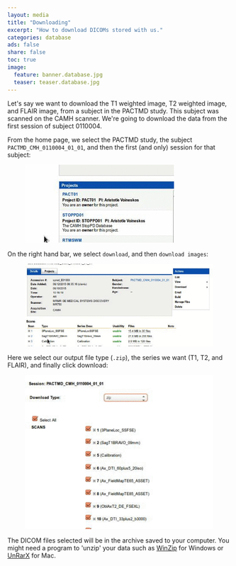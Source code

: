 ```yaml
---
layout: media
title: "Downloading"
excerpt: "How to download DICOMs stored with us."
categories: database
ads: false
share: false
toc: true
image:
  feature: banner.database.jpg
  teaser: teaser.database.jpg
---
```


Let's say we want to download the T1 weighted image, T2 weighted image, and FLAIR image, from a subject in the PACTMD study. This subject was scanned on the CAMH scanner. We're going to download the data from the first session of subject 0110004.

From the home page, we select the PACTMD study, the subject `PACTMD_CMH_0110004_01_01`, and then the first (and only) session for that subject:

<figure>
	<a href="/images/guide.xnat-go-to-subject.gif"><img src="/images/guide.xnat-go-to-subject.gif"></a>
</figure>

On the right hand bar, we select `download`, and then `download images`:

<figure>
	<a href="/images/guide.xnat-dl-link.gif"><img src="/images/guide.xnat-dl-link.gif"></a>
</figure>

Here we select our output file type (`.zip`), the series we want (T1, T2, and FLAIR), and finally click download:

<figure>
	<a href="/images/guide.xnat-dl-dicoms.gif"><img src="/images/guide.xnat-dl-dicoms.gif"></a>
</figure>

The DICOM files selected will be in the archive saved to your computer. You might need a program to 'unzip' your data such as [WinZip](http://www.winzip.com) for Windows or [UnRarX](http://unrarx.en.softonic.com/mac) for Mac.
